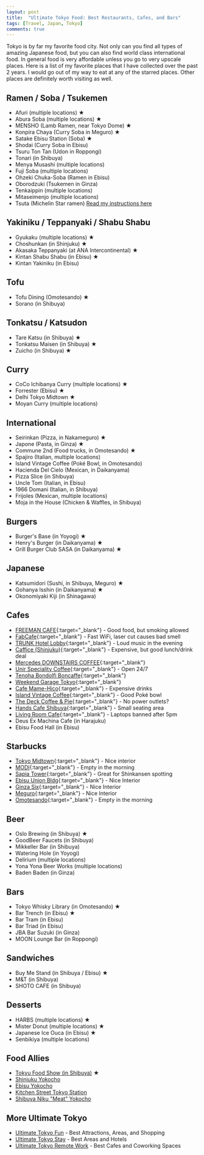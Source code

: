 ```yaml
---
layout: post
title:  "Ultimate Tokyo Food: Best Restaurants, Cafes, and Bars"
tags: [Travel, Japan, Tokyo]
comments: true
---
```


Tokyo is by far my favorite food city. Not only can you find all types of amazing Japanese food, but you can also find world class international food. In general food is very affordable unless you go to very upscale places. Here is a list of my favorite places that I have collected over the past 2 years. I would go out of my way to eat at any of the starred places. Other places are definitely worth visiting as well.

## Ramen / Soba / Tsukemen
- Afuri (multiple locations) ★
- Abura Soba (multiple locations) ★
- MENSHO (Lamb Ramen, near Tokyo Dome) ★
- Konpira Chaya (Curry Soba in Meguro) ★
- Satake Ebisu Station (Soba) ★
- Shodai (Curry Soba in Ebisu)
- Tsuru Ton Tan (Udon in Roppongi)
- Tonari (in Shibuya)
- Menya Musashi (multiple locations)
- Fuji Soba (multiple locations)
- Ohzeki Chuka-Soba (Ramen in Ebisu)
- Oborodzuki (Tsukemen in Ginza)
- Tenkaippin (multiple locations)
- Mitaseimenjo (multiple locations)
- Tsuta (Michelin Star ramen) [Read my instructions here](https://goo.gl/maps/Z8n96wXjieo)

## Yakiniku / Teppanyaki / Shabu Shabu
- Gyukaku (multiple locations) ★
- Choshunkan (in Shinjuku) ★
- Akasaka Teppanyaki (at ANA Intercontinental) ★
- Kintan Shabu Shabu (in Ebisu) ★
- Kintan Yakiniku (in Ebisu)

## Tofu
- Tofu Dining (Omotesando) ★
- Sorano (in Shibuya)

## Tonkatsu / Katsudon
- Tare Katsu (in Shibuya) ★
- Tonkatsu Maisen (in Shibuya) ★
- Zuicho (in Shibuya) ★

## Curry
- CoCo Ichibanya Curry (multiple locations) ★
- Forrester (Ebisu) ★
- Delhi Tokyo Midtown ★
- Moyan Curry (multiple locations)

## International
- Seirinkan (Pizza, in Nakameguro) ★
- Japone (Pasta, in Ginza) ★
- Commune 2nd (Food trucks, in Omotesando) ★
- Spajiro (Italian, multiple locations)
- Island Vintage Coffee (Poké Bowl, in Omotesando)
- Hacienda Del Cielo (Mexican, in Daikanyama)
- Pizza Slice (in Shibuya)
- Uncle Tom (Italian, in Ebisu)
- 1966 Domani (Italian, in Shibuya)
- Frijoles (Mexican, multiple locations)
- Moja in the House (Chicken & Waffles, in Shibuya)

## Burgers
- Burger's Base (in Yoyogi) ★
- Henry's Burger (in Daikanyama) ★
- Grill Burger Club SASA (in Daikanyama) ★

## Japanese
- Katsumidori (Sushi, in Shibuya, Meguro) ★
- Gohanya Isshin (in Daikanyama) ★
- Okonomiyaki Kiji (in Shinagawa)

## Cafes
- [FREEMAN CAFE](https://goo.gl/maps/75GtfBMt1Bk){:target="_blank"} - Good food, but smoking allowed
- [FabCafe](https://goo.gl/maps/RHVJ8Dn6s7r){:target="_blank"} - Fast WiFi, laser cut causes bad smell
- [TRUNK Hotel Lobby](https://goo.gl/maps/z9dyAM99WQ22){:target="_blank"} - Loud music in the evening
- [Caffice (Shinjuku)](https://goo.gl/maps/3kC9ri184K12){:target="_blank"} - Expensive, but good lunch/drink deal
- [Mercedes DOWNSTAIRS COFFEE](https://goo.gl/maps/MxqMumUdoes){:target="_blank"}
- [Unir Speciality Coffee](https://goo.gl/maps/5kJTgL23Ny52){:target="_blank"} - Open 24/7
- [Tenoha Bondolfi Boncaffe](https://goo.gl/maps/xMcHvct9beo){:target="_blank"}
- [Weekend Garage Tokyo](https://goo.gl/maps/tkXeGw88dQx){:target="_blank"}
- [Cafe Mame-Hico](https://goo.gl/maps/tejFma6Ru8A2){:target="_blank"} - Expensive drinks
- [Island Vintage Coffee](https://goo.gl/maps/KJR3SLcQWSy){:target="_blank"} - Good Poké bowl
- [The Deck Coffee & Pie](https://goo.gl/maps/s1zB6PLmLWt){:target="_blank"} - No power outlets?
- [Hands Cafe Shibuya](https://goo.gl/maps/AfeBhiTDG9K2){:target="_blank"} - Small seating area
- [Living Room Cafe](https://goo.gl/maps/M9k4RXXdTLk){:target="_blank"} - Laptops banned after 5pm
- Deus Ex Machina Cafe (in Harajuku)
- Ebisu Food Hall (in Ebisu)

## Starbucks
- [Tokyo Midtown](https://goo.gl/maps/fvK3FPHRXLR2){:target="_blank"} - Nice interior
- [MODI](https://goo.gl/maps/ydZUR2B7LQC2){:target="_blank"} - Empty in the morning
- [Sapia Tower](https://goo.gl/maps/PmhTRkhi7gw){:target="_blank"} - Great for Shinkansen spotting
- [Ebisu Union Bldg](https://goo.gl/maps/wfuDLdivBPA2){:target="_blank"} - Nice Interior
- [Ginza Six](https://goo.gl/maps/UsqQnU2y7172){:target="_blank"} - Nice Interior
- [Meguro](https://goo.gl/maps/LjaJRRvwL6T2){:target="_blank"} - Nice Interior
- [Omotesando](https://goo.gl/maps/54hqsKQHFXJ2){:target="_blank"} - Empty in the morning

## Beer
- Oslo Brewing (in Shibuya) ★
- GoodBeer Faucets (in Shibuya)
- Mikkeller Bar (in Shibuya)
- Watering Hole (in Yoyogi)
- Delirium (multiple locations)
- Yona Yona Beer Works (multiple locations)
- Baden Baden (in Ginza)

## Bars
- Tokyo Whisky Library (in Omotesando) ★
- Bar Trench (in Ebisu) ★
- Bar Tram (in Ebisu)
- Bar Triad (in Ebisu)
- JBA Bar Suzuki (in Ginza)
- MOON Lounge Bar (in Roppongi)

## Sandwiches
- Buy Me Stand (in Shibuya / Ebisu) ★
- M&T (in Shibuya)
- SHOTO CAFE (in Shibuya)

## Desserts
- HARBS (multiple locations) ★
- Mister Donut (multiple locations) ★
- Japanese Ice Ouca (in Ebisu) ★
- Senbikiya (multiple locations)

## Food Allies
- [Tokyu Food Show (in Shibuya)](https://goo.gl/maps/BqXThvPneTG2) ★
- [Shinjuku Yokocho](https://goo.gl/maps/wxH9Yt1Kce62)
- [Ebisu Yokocho](https://goo.gl/maps/VGLyrYxjM1L2)
- [Kitchen Street Tokyo Station](https://goo.gl/maps/mx8bd4pTKhw)
- [Shibuya Niku "Meat" Yokocho](https://goo.gl/maps/L336aArQp8R2)


## More Ultimate Tokyo
* [Ultimate Tokyo Fun](/2018/10/29/ultimate-tokyo-fun/) - Best Attractions, Areas, and Shopping
* [Ultimate Tokyo Stay](/2018/10/28/ultimate-tokyo-stay/) - Best Areas and Hotels
* [Ultimate Tokyo Remote Work](/2018/10/31/ultimate-tokyo-remote-work/) - Best Cafes and Coworking Spaces
